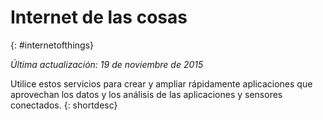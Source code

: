

# Internet de las cosas
{: #internetofthings}

*Última actualización: 19 de noviembre de 2015*

Utilice estos servicios para crear y ampliar rápidamente aplicaciones que aprovechan los datos y los análisis de las aplicaciones y sensores conectados.
{: shortdesc}



